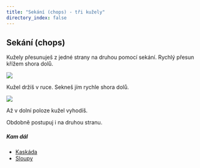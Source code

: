 ```yaml
---
title: "Sekání (chops) - tři kužely"
directory_index: false
---
```


## Sekání (chops)


Kužely přesunuješ z jedné strany na druhou pomocí sekání. Rychlý přesun křížem shora dolů.

![](img/k/kuzely-3-sekania.png)

Kužel držíš v ruce. Sekneš jím rychle shora dolů.

![](img/k/kuzely-3-sekanib.png)

Až v dolní poloze kužel vyhodíš.


Obdobně postupuj i na druhou stranu.



##### Kam dál

- [Kaskáda](/kuzely/3/kaskada.html "Nejjednodušší způsob žonglování se třemi kužely")
- [Sloupy](/kuzely/3/sloupy.html "Házení kuželů rovně nahoru")
